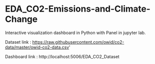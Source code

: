 # EDA_CO2-Emissions-and-Climate-Change

Interactive visualization dashboard in Python with Panel in jupyter lab.

Dataset link : https://raw.githubusercontent.com/owid/co2-data/master/owid-co2-data.csv'

Dashboard link : http://localhost:5006/EDA_CO2_Dataset



